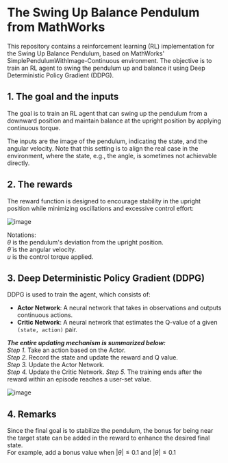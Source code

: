 # The Swing Up Balance Pendulum from MathWorks

This repository contains a reinforcement learning (RL) implementation for the Swing Up Balance Pendulum, based on MathWorks' SimplePendulumWithImage-Continuous environment. The objective is to train an RL agent to swing the pendulum up and balance it using Deep Deterministic Policy Gradient (DDPG).

## 1. The goal and the inputs

The goal is to train an RL agent that can swing up the pendulum from a downward position and maintain balance at the upright position by applying continuous torque.

The inputs are the image of the pendulum, indicating the state, and the angular velocity.
Note that this setting is to align the real case in the environment, where the state, e.g., the angle, is sometimes not achievable directly.

## 2. The rewards

The reward function is designed to encourage stability in the upright position while minimizing oscillations and excessive control effort:

![image](https://github.com/user-attachments/assets/d71090a3-f0f9-4e2b-8f24-9ee150a11d00)


Notations:  
$\theta$ is the pendulum's deviation from the upright position.  
$\dot{\theta}$ is the angular velocity.  
$u$ is the control torque applied.

## 3. Deep Deterministic Policy Gradient (DDPG)

DDPG is used to train the agent, which consists of:

- **Actor Network**: A neural network that takes in observations and outputs continuous actions.
- **Critic Network**: A neural network that estimates the Q-value of a given `(state, action)` pair.

***The entire updating mechanism is summarized below:***  
*Step 1.* Take an action based on the Actor.  
*Step 2.* Record the state and update the reward and Q value.  
*Step 3.* Update the Actor Network.  
*Step 4.* Update the Critic Network.
*Step 5.* The training ends after the reward within an episode reaches a user-set value.

![image](https://github.com/user-attachments/assets/240a6a61-0ccf-4da2-a8f2-ee8af5a62d4e)


## 4. Remarks

Since the final goal is to stabilize the pendulum, the bonus for being near the target state can be added in the reward to enhance the desired final state.  
For example, add a bonus value when $|\theta| \leq 0.1$ and $|\dot{\theta}| \leq 0.1$

